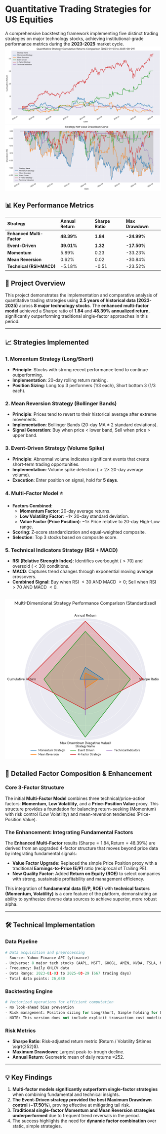 # Quantitative Trading Strategies for US Equities

A comprehensive backtesting framework implementing five distinct trading strategies on major technology stocks, achieving institutional-grade performance metrics during the **2023-2025** market cycle.
![img.png](img.png)
![img_1.png](img_1.png)
## 📊 Key Performance Metrics

| Strategy | Annual Return | Sharpe Ratio | Max Drawdown |
|:----------|:---------------|:--------------|:--------------|
| **Enhanced Multi-Factor** | **48.39%** | **1.84** | **-24.99%** |
| **Event-Driven** | **39.01%** | **1.32** | **-17.50%** |
| **Momentum** | 5.89% | 0.23 | -33.23% |
| **Mean Reversion** | 0.62% | 0.02 | -30.84% |
| **Technical (RSI+MACD)** | -5.18% | -0.51 | -23.52% |

## 🎯 Project Overview

This project demonstrates the implementation and comparative analysis of quantitative trading strategies using **2.5 years of historical data (2023-2025)** across **8 major technology stocks**. The **enhanced multi-factor model** achieved a Sharpe ratio of **1.84** and **48.39% annualized return**, significantly outperforming traditional single-factor approaches in this period.

-----

## 📈 Strategies Implemented

### 1\. **Momentum Strategy (Long/Short)**

  - **Principle**: Stocks with strong recent performance tend to continue outperforming.
  - **Implementation**: 20-day rolling return ranking.
  - **Position Sizing**: Long top 3 performers (1/3 each), Short bottom 3 (1/3 each).

### 2\. **Mean Reversion Strategy (Bollinger Bands)**

  - **Principle**: Prices tend to revert to their historical average after extreme movements.
  - **Implementation**: Bollinger Bands (20-day MA $\pm$ 2 standard deviations).
  - **Signal Generation**: Buy when price $\lt$ lower band, Sell when price $\gt$ upper band.

### 3\. **Event-Driven Strategy (Volume Spike)**

  - **Principle**: Abnormal volume indicates significant events that create short-term trading opportunities.
  - **Implementation**: Volume spike detection ($\gt 2 \times$ 20-day average volume).
  - **Execution**: Enter position on signal, hold for **5 days**.

### 4\. **Multi-Factor Model** ⭐

  - **Factors Combined**:
      - **Momentum Factor**: 20-day average returns.
      - **Low Volatility Factor**: $-1 \times$ 20-day standard deviation.
      - **Value Factor (Price Position)**: $-1 \times$ Price relative to 20-day High-Low range.
  - **Scoring**: Z-score standardization and equal-weighted composite.
  - **Selection**: Top 3 stocks based on composite score.

### 5\. **Technical Indicators Strategy (RSI + MACD)**

  - **RSI (Relative Strength Index)**: Identifies overbought ($\gt 70$) and oversold ($\lt 30$) conditions.
  - **MACD**: Captures trend changes through exponential moving average crossovers.
  - **Combined Signal**: Buy when RSI $\lt 30$ AND MACD $\gt 0$; Sell when RSI $\gt 70$ AND MACD $\lt 0$.

![img_2.png](img_2.png)
-----

## 🔬 Detailed Factor Composition & Enhancement

### **Core 3-Factor Structure**

The initial **Multi-Factor Model** combines three technical/price-action factors: **Momentum**, **Low Volatility**, and a **Price-Position Value** proxy. This structure provides a foundation for balancing return-seeking (Momentum) with risk control (Low Volatility) and mean-reversion tendencies (Price-Position Value).

### **The Enhancement: Integrating Fundamental Factors**

The **Enhanced Multi-Factor** results ($\text{Sharpe}=1.84, \text{Return}=48.39\%$) are derived from an upgraded 4-factor structure that moves beyond price data by integrating fundamental signals:

  - **Value Factor Upgrade**: Replaced the simple Price Position proxy with a traditional **Earnings-to-Price (E/P)** ratio (reciprocal of Trailing PE).
  - **New Quality Factor**: Added **Return on Equity (ROE)** to select companies with strong, sustainable profitability and management efficiency.

This integration of **fundamental data (E/P, ROE)** with **technical factors (Momentum, Volatility)** is a core feature of the platform, demonstrating an ability to synthesize diverse data sources to achieve superior, more robust alpha.

-----

## 🛠 Technical Implementation

### Data Pipeline

```python
# Data acquisition and preprocessing
- Source: Yahoo Finance API (yfinance)
- Universe: 8 major tech stocks (AAPL, MSFT, GOOGL, AMZN, NVDA, TSLA, META, NFLX)
- Frequency: Daily OHLCV data
- Data Range: 2023-01-03 to 2025-08-29 (667 trading days)
- Total data points: 26,680 
```

### Backtesting Engine

```python
# Vectorized operations for efficient computation
- No look-ahead bias prevention
- Risk management: Position sizing for Long/Short, Simple holding for Long-Only
- NOTE: This version does not include explicit transaction cost modeling or advanced risk controls.
```

### Risk Metrics

  - **Sharpe Ratio**: Risk-adjusted return metric (Return / Volatility $\times \sqrt{252}$).
  - **Maximum Drawdown**: Largest peak-to-trough decline.
  - **Annual Return**: Geometric mean of daily returns $\times 252$.

-----

## 💡 Key Findings

1.  **Multi-factor models significantly outperform single-factor strategies** when combining fundamental and technical insights.
2.  **The Event-Driven strategy provided the best Maximum Drawdown control** ($-\mathbf{17.50\%}$), proving effective at mitigating tail risk.
3.  **Traditional single-factor Momentum and Mean Reversion strategies underperformed** due to frequent trend reversals in the period.
4.  The success highlights the need for **dynamic factor combination** over static, simple strategies.

